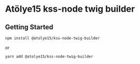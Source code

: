 # Atölye15 kss-node twig builder

## Getting Started

```sh
npm install @atolye15/kss-node-twig-builder
```

or

```sh
yarn add @atolye15/kss-node-twig-builder
```

